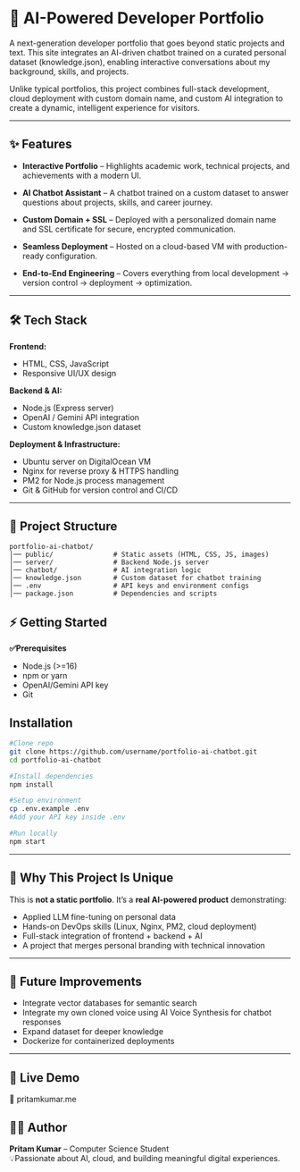 # 🚀 AI-Powered Developer Portfolio

A next-generation developer portfolio that goes beyond static projects and text.
This site integrates an AI-driven chatbot trained on a curated personal dataset (knowledge.json), enabling interactive conversations about my background, skills, and projects.

Unlike typical portfolios, this project combines full-stack development, cloud deployment with custom domain name, and custom AI integration to create a dynamic, intelligent experience for visitors.

---

## ✨ Features

- **Interactive Portfolio** – Highlights academic work, technical projects, and achievements with a modern UI.

- **AI Chatbot Assistant** – A chatbot trained on a custom dataset to answer questions about projects, skills, and career journey.

- **Custom Domain + SSL** – Deployed with a personalized domain name and SSL certificate for secure, encrypted communication.

- **Seamless Deployment** – Hosted on a cloud-based VM with production-ready configuration.

- **End-to-End Engineering** – Covers everything from local development → version control → deployment → optimization.

---

## 🛠️ Tech Stack

**Frontend:**
- HTML, CSS, JavaScript
- Responsive UI/UX design

**Backend & AI:**

- Node.js (Express server)
- OpenAI / Gemini API integration
- Custom knowledge.json dataset

**Deployment & Infrastructure:**

- Ubuntu server on DigitalOcean VM
- Nginx for reverse proxy & HTTPS handling
- PM2 for Node.js process management
- Git & GitHub for version control and CI/CD

---

## 📂 Project Structure
```
portfolio-ai-chatbot/
│── public/               # Static assets (HTML, CSS, JS, images)
│── server/               # Backend Node.js server
│── chatbot/              # AI integration logic
│── knowledge.json        # Custom dataset for chatbot training
│── .env                  # API keys and environment configs
│── package.json          # Dependencies and scripts
```
## ⚡ Getting Started
**✅Prerequisites**

- Node.js (>=16)
- npm or yarn
- OpenAI/Gemini API key
- Git

## Installation
```bash  
#Clone repo
git clone https://github.com/username/portfolio-ai-chatbot.git  
cd portfolio-ai-chatbot  

#Install dependencies
npm install  

#Setup environment
cp .env.example .env  
#Add your API key inside .env  

#Run locally
npm start
```
---

## 🎯 Why This Project Is Unique

This is **not a static portfolio**.
It’s a **real AI-powered product** demonstrating:

- Applied LLM fine-tuning on personal data
- Hands-on DevOps skills (Linux, Nginx, PM2, cloud deployment)
- Full-stack integration of frontend + backend + AI
- A project that merges personal branding with technical innovation

---

## 📌 Future Improvements

- Integrate vector databases for semantic search
- Integrate my own cloned voice using AI Voice Synthesis for chatbot responses
- Expand dataset for deeper knowledge
- Dockerize for containerized deployments

---

## 📸 Live Demo
🔗 pritamkumar.me


## 👨‍💻 Author

**Pritam Kumar** – Computer Science Student  
💡Passionate about AI, cloud, and building meaningful digital experiences.
